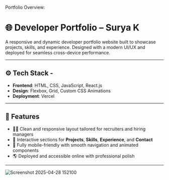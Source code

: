 Portfolio Overview:
# 🌐 Developer Portfolio – Surya K

A responsive and dynamic developer portfolio website built to showcase projects, skills, and experience. Designed with a modern UI/UX and deployed for seamless cross-device performance.

---

## ⚙️ Tech Stack - 

- **Frontend**: HTML, CSS, JavaScript, React.js
- **Design**: Flexbox, Grid, Custom CSS Animations
- **Deployment**: Vercel

---

## 🚀 Features

- 🧑‍💼 Clean and responsive layout tailored for recruiters and hiring managers
- 🧰 Interactive sections for **Projects**, **Skills**, **Experience**, and **Contact**
- 📲 Fully mobile-friendly with smooth navigation and animated components
- 🌎 Deployed and accessible online with professional polish

---



![Screenshot 2025-04-28 152100](https://github.com/user-attachments/assets/03b79137-f0ae-4a39-86a9-467c1a334391)
